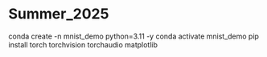 # Summer_2025
conda create -n mnist_demo python=3.11 -y
conda activate mnist_demo
pip install torch torchvision torchaudio matplotlib
